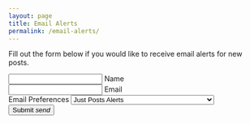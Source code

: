 ```yaml
---
layout: page
title: Email Alerts
permalink: /email-alerts/
---
```


Fill out the form below if you would like to receive email alerts for new posts.

<form action="https://formspree.io/admin@elzahomestead.com" method="POST">
	<div class="input-field col s12">
		<input name="Name" id="fname" type="text" class="validate white-text">
		<label for="name">Name</label>
	</div>
	<div class="input-field col s12">
		<input name="Email" id="email" type="email" class="validate white-text">
		<label for="email" data-error="wrong" data-success="right">Email</label>
	</div>
	<div class="col s12">
		<label>Email Preferences</label>
		<select class="browser-default">
			<option value="posts" selected>Just Posts Alerts</option>
			<option value="posts and updates">Posts Alerts and Major Homestead Updates</option>
		</select>
	</div>
	<div class="input-field col s12">
		<button class="btn waves-effect waves-light green lighten-3" type="submit">Submit
			<i class="material-icons right">send</i>
		</button>
	</div>
</form>

